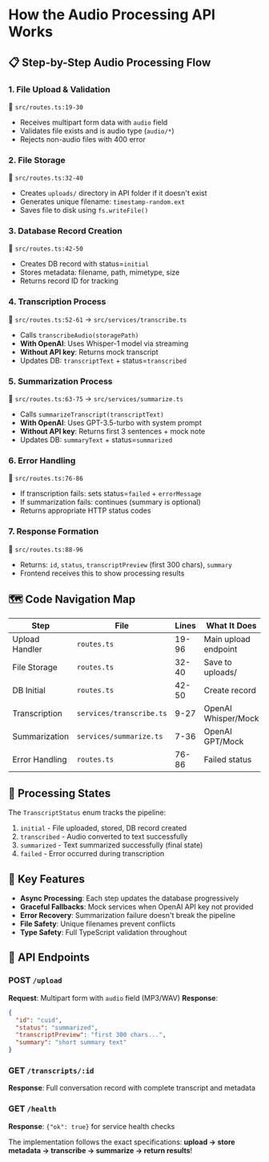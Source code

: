 # How the Audio Processing API Works

## 📋 Step-by-Step Audio Processing Flow

### **1. File Upload & Validation** 
📍 `src/routes.ts:19-30`
- Receives multipart form data with `audio` field
- Validates file exists and is audio type (`audio/*`)
- Rejects non-audio files with 400 error

### **2. File Storage**
📍 `src/routes.ts:32-40`
- Creates `uploads/` directory in API folder if it doesn't exist
- Generates unique filename: `timestamp-random.ext`
- Saves file to disk using `fs.writeFile()`

### **3. Database Record Creation** 
📍 `src/routes.ts:42-50`
- Creates DB record with status=`initial`
- Stores metadata: filename, path, mimetype, size
- Returns record ID for tracking

### **4. Transcription Process**
📍 `src/routes.ts:52-61` → `src/services/transcribe.ts`
- Calls `transcribeAudio(storagePath)`
- **With OpenAI**: Uses Whisper-1 model via streaming
- **Without API key**: Returns mock transcript
- Updates DB: `transcriptText` + status=`transcribed`

### **5. Summarization Process**
📍 `src/routes.ts:63-75` → `src/services/summarize.ts`
- Calls `summarizeTranscript(transcriptText)`
- **With OpenAI**: Uses GPT-3.5-turbo with system prompt
- **Without API key**: Returns first 3 sentences + mock note
- Updates DB: `summaryText` + status=`summarized`

### **6. Error Handling**
📍 `src/routes.ts:76-86`
- If transcription fails: sets status=`failed` + `errorMessage`
- If summarization fails: continues (summary is optional)
- Returns appropriate HTTP status codes

### **7. Response Formation**
📍 `src/routes.ts:88-96`
- Returns: `id`, `status`, `transcriptPreview` (first 300 chars), `summary`
- Frontend receives this to show processing results

## 🗺️ Code Navigation Map

| **Step** | **File** | **Lines** | **What It Does** |
|----------|----------|-----------|------------------|
| Upload Handler | `routes.ts` | 19-96 | Main upload endpoint |
| File Storage | `routes.ts` | 32-40 | Save to uploads/ |
| DB Initial | `routes.ts` | 42-50 | Create record |
| Transcription | `services/transcribe.ts` | 9-27 | OpenAI Whisper/Mock |
| Summarization | `services/summarize.ts` | 7-36 | OpenAI GPT/Mock |
| Error Handling | `routes.ts` | 76-86 | Failed status |

## 🔄 Processing States

The `TranscriptStatus` enum tracks the pipeline:

1. `initial` - File uploaded, stored, DB record created
2. `transcribed` - Audio converted to text successfully
3. `summarized` - Text summarized successfully (final state)
4. `failed` - Error occurred during transcription

## 🚀 Key Features

- **Async Processing**: Each step updates the database progressively
- **Graceful Fallbacks**: Mock services when OpenAI API key not provided
- **Error Recovery**: Summarization failure doesn't break the pipeline
- **File Safety**: Unique filenames prevent conflicts
- **Type Safety**: Full TypeScript validation throughout

## 📝 API Endpoints

### POST `/upload`
**Request**: Multipart form with `audio` field (MP3/WAV)
**Response**: 
```json
{
  "id": "cuid",
  "status": "summarized",
  "transcriptPreview": "first 300 chars...",
  "summary": "short summary text"
}
```

### GET `/transcripts/:id`
**Response**: Full conversation record with complete transcript and metadata

### GET `/health`
**Response**: `{"ok": true}` for service health checks

The implementation follows the exact specifications: **upload → store metadata → transcribe → summarize → return results**!